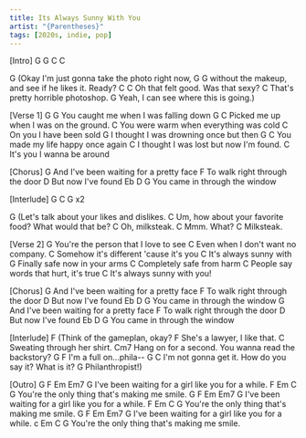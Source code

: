 ```yaml
---
title: Its Always Sunny With You
artist: "{Parentheses}"
tags: [2020s, indie, pop]
---
```


[Intro]
G G C C
 
G
(Okay I'm just gonna take the photo right now,
G                   G
without the makeup, and see if he likes it. Ready?
C                  C
Oh that felt good. Was that sexy?
C
That's pretty horrible photoshop.
G
Yeah, I can see where this is going.)
 
 
[Verse 1]
G                  G
You caught me when I was falling down
G                              C
Picked me up when I was on the ground.
C
You were warm when everything was cold
C
On you I have been sold
G
I thought I was drowning once but then
G                           C
You made my life happy once again
C
I thought I was lost but now I'm found.
C
It's you I wanna be around
 
[Chorus]
G
And I've been waiting for a pretty face
   F
To walk right through the door
             D
But now I've found
     Eb      D            G
You came in through the window
 
 
[Interlude]
G C G x2
 
G
(Let's talk about your likes and dislikes.
C
Um, how about your favorite food? What would that be?
C
Oh, milksteak.
C
Mmm. What?
C
Milksteak.
 
 
[Verse 2]
G
You're the person that I love to see
                          C
Even when I don't want no company.
C
Somehow it's different 'cause it's you
C
It's always sunny with
G
Finally safe now in your arms
                     C
Completely safe from harm
C
People say words that hurt, it's true
C
It's always sunny with you!
 
 
[Chorus]
G
And I've been waiting for a pretty face
   F
To walk right through the door
             D
But now I've found
     Eb      D            G
You came in through the window
G
And I've been waiting for a pretty face
   F
To walk right through the door
             D
But now I've found
     Eb      D            G
You came in through the window
 
 
[Interlude]
F
(Think of the gameplan, okay?
F
She's a lawyer, I like that.
C
Sweating through her shirt.
Cm7
Hang on for a second. You wanna read the backstory?
G               F
I'm a full on...phila--
G                     C
I'm not gonna get it. How do you say it? What is it?
G
Philanthropist!)
 
 
[Outro]
G         F             Em         Em7        G
I've been waiting for a girl like you for a while.
           F    Em            C         G
You're the only thing that's  making me smile.
G         F             Em         Em7        G
I've been waiting for a girl like you for a while.
           F    Em            C         G
You're the only thing that's  making me smile.
G         F             Em         Em7        G
I've been waiting for a girl like you for a while.
           c    Em            C         G
You're the only thing that's  making me smile.